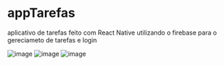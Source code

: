 # appTarefas
aplicativo de tarefas feito com React Native utilizando o firebase para o gereciameto de tarefas e login

![image](https://user-images.githubusercontent.com/99933188/171972504-13d5929a-3b9d-4931-b031-07ae97dd7054.png)
![image](https://user-images.githubusercontent.com/99933188/171972509-0a18c6bd-96d9-4411-8f57-8208f2f160e9.png)
![image](https://user-images.githubusercontent.com/99933188/172012484-2f10ca9c-de76-4928-b192-e1620f98b31e.png)





